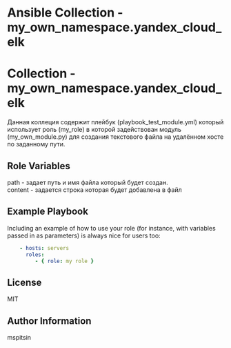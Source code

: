 # Ansible Collection - my_own_namespace.yandex_cloud_elk

Collection - my_own_namespace.yandex_cloud_elk 
=========

Данная коллеция содержит плейбук (playbook_test_module.yml) который использует роль (my_role) в которой задействован модуль (my_own_module.py) для создания текстового файла на удалённом хосте по заданному пути.


Role Variables
--------------
path - задает путь и имя файла который будет создан.  
content - задается строка которая будет добавлена в файл



Example Playbook
----------------

Including an example of how to use your role (for instance, with variables passed in as parameters) is always nice for users too:

```yml
    - hosts: servers
      roles:
         - { role: my role }
```

License
-------

MIT

Author Information
------------------

mspitsin
